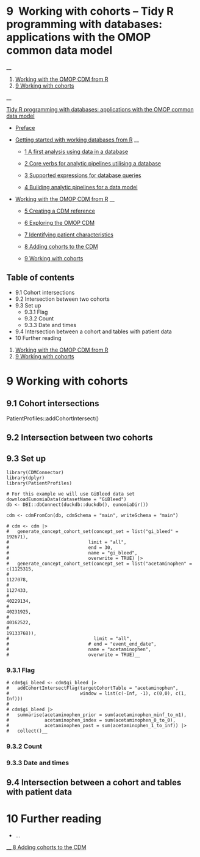 # 9  Working with cohorts – Tidy R programming with databases: applications with the OMOP common data model

__

  1. [Working with the OMOP CDM from R](./omop.html)
  2. [9 Working with cohorts](./working_with_cohorts.html)

__

[Tidy R programming with databases: applications with the OMOP common data model](./)

  * [ Preface](./index.html)

  * [ Getting started with working databases from R](./intro.html) __

    * [ 1 A first analysis using data in a database](./working_with_databases_from_r.html)

    * [ 2 Core verbs for analytic pipelines utilising a database](./tidyverse_verbs.html)

    * [ 3 Supported expressions for database queries](./tidyverse_expressions.html)

    * [ 4 Building analytic pipelines for a data model](./dbplyr_packages.html)

  * [ Working with the OMOP CDM from R](./omop.html) __

    * [ 5 Creating a CDM reference](./cdm_reference.html)

    * [ 6 Exploring the OMOP CDM](./exploring_the_cdm.html)

    * [ 7 Identifying patient characteristics](./adding_features.html)

    * [ 8 Adding cohorts to the CDM](./creating_cohorts.html)

    * [ 9 Working with cohorts](./working_with_cohorts.html)




## Table of contents

  * 9.1 Cohort intersections
  * 9.2 Intersection between two cohorts
  * 9.3 Set up
    * 9.3.1 Flag
    * 9.3.2 Count
    * 9.3.3 Date and times
  * 9.4 Intersection between a cohort and tables with patient data
  * 10 Further reading



  1. [Working with the OMOP CDM from R](./omop.html)
  2. [9 Working with cohorts](./working_with_cohorts.html)



# 9 Working with cohorts

## 9.1 Cohort intersections

PatientProfiles::addCohortIntersect()

## 9.2 Intersection between two cohorts

## 9.3 Set up
    
    
    library(CDMConnector)
    library(dplyr)
    library(PatientProfiles)
    
    # For this example we will use GiBleed data set
    downloadEunomiaData(datasetName = "GiBleed")        
    db <- DBI::dbConnect(duckdb::duckdb(), eunomiaDir())
    
    cdm <- cdmFromCon(db, cdmSchema = "main", writeSchema = "main")
    
    # cdm <- cdm |> 
    #   generate_concept_cohort_set(concept_set = list("gi_bleed" = 192671), 
    #                             limit = "all", 
    #                             end = 30,
    #                             name = "gi_bleed",
    #                             overwrite = TRUE) |> 
    #   generate_concept_cohort_set(concept_set = list("acetaminophen" = c(1125315,
    #                                                               1127078,
    #                                                               1127433,
    #                                                               40229134,
    #                                                               40231925,
    #                                                               40162522,
    #                                                               19133768)), 
    #                               limit = "all", 
    #                             # end = "event_end_date",
    #                             name = "acetaminophen",
    #                             overwrite = TRUE)__

### 9.3.1 Flag
    
    
    # cdm$gi_bleed <- cdm$gi_bleed |> 
    #   addCohortIntersectFlag(targetCohortTable = "acetaminophen",
    #                          window = list(c(-Inf, -1), c(0,0), c(1, Inf)))
    # 
    # cdm$gi_bleed |> 
    #   summarise(acetaminophen_prior = sum(acetaminophen_minf_to_m1), 
    #             acetaminophen_index = sum(acetaminophen_0_to_0),
    #             acetaminophen_post = sum(acetaminophen_1_to_inf)) |> 
    #   collect()__

### 9.3.2 Count

### 9.3.3 Date and times

## 9.4 Intersection between a cohort and tables with patient data

# 10 Further reading

  * …



[ __ 8 Adding cohorts to the CDM ](./creating_cohorts.html)
